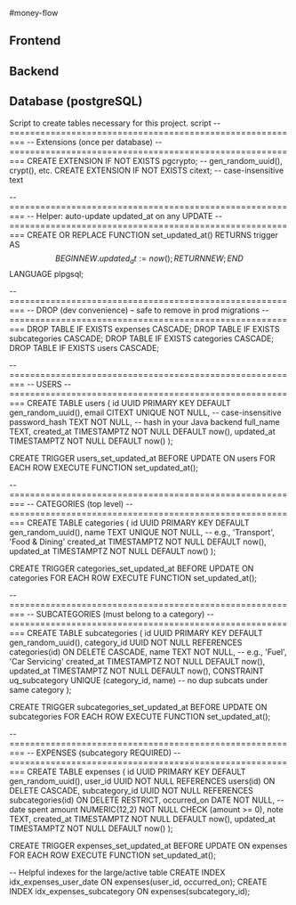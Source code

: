 #money-flow

## Frontend

## Backend

## Database (postgreSQL)
Script to create tables necessary for this project.
script
-- =========================================================
-- Extensions (once per database)
-- =========================================================
CREATE EXTENSION IF NOT EXISTS pgcrypto;  -- gen_random_uuid(), crypt(), etc.
CREATE EXTENSION IF NOT EXISTS citext;    -- case-insensitive text

-- =========================================================
-- Helper: auto-update updated_at on any UPDATE
-- =========================================================
CREATE OR REPLACE FUNCTION set_updated_at()
RETURNS trigger AS $$
BEGIN
  NEW.updated_at := now();
  RETURN NEW;
END
$$ LANGUAGE plpgsql;

-- =========================================================
-- DROP (dev convenience) – safe to remove in prod migrations
-- =========================================================
DROP TABLE IF EXISTS expenses      CASCADE;
DROP TABLE IF EXISTS subcategories CASCADE;
DROP TABLE IF EXISTS categories    CASCADE;
DROP TABLE IF EXISTS users         CASCADE;

-- =========================================================
-- USERS
-- =========================================================
CREATE TABLE users (
  id             UUID PRIMARY KEY DEFAULT gen_random_uuid(),
  email          CITEXT UNIQUE NOT NULL,      -- case-insensitive
  password_hash  TEXT NOT NULL,               -- hash in your Java backend
  full_name      TEXT,
  created_at     TIMESTAMPTZ NOT NULL DEFAULT now(),
  updated_at     TIMESTAMPTZ NOT NULL DEFAULT now()
);

CREATE TRIGGER users_set_updated_at
BEFORE UPDATE ON users
FOR EACH ROW EXECUTE FUNCTION set_updated_at();

-- =========================================================
-- CATEGORIES (top level)
-- =========================================================
CREATE TABLE categories (
  id          UUID PRIMARY KEY DEFAULT gen_random_uuid(),
  name        TEXT UNIQUE NOT NULL,           -- e.g., 'Transport', 'Food & Dining'
  created_at  TIMESTAMPTZ NOT NULL DEFAULT now(),
  updated_at  TIMESTAMPTZ NOT NULL DEFAULT now()
);

CREATE TRIGGER categories_set_updated_at
BEFORE UPDATE ON categories
FOR EACH ROW EXECUTE FUNCTION set_updated_at();

-- =========================================================
-- SUBCATEGORIES (must belong to a category)
-- =========================================================
CREATE TABLE subcategories (
  id           UUID PRIMARY KEY DEFAULT gen_random_uuid(),
  category_id  UUID NOT NULL REFERENCES categories(id) ON DELETE CASCADE,
  name         TEXT NOT NULL,                 -- e.g., 'Fuel', 'Car Servicing'
  created_at   TIMESTAMPTZ NOT NULL DEFAULT now(),
  updated_at   TIMESTAMPTZ NOT NULL DEFAULT now(),
  CONSTRAINT uq_subcategory UNIQUE (category_id, name)  -- no dup subcats under same category
);

CREATE TRIGGER subcategories_set_updated_at
BEFORE UPDATE ON subcategories
FOR EACH ROW EXECUTE FUNCTION set_updated_at();

-- =========================================================
-- EXPENSES (subcategory REQUIRED)
-- =========================================================
CREATE TABLE expenses (
  id             UUID PRIMARY KEY DEFAULT gen_random_uuid(),
  user_id        UUID NOT NULL REFERENCES users(id) ON DELETE CASCADE,
  subcategory_id UUID NOT NULL REFERENCES subcategories(id) ON DELETE RESTRICT,
  occurred_on    DATE NOT NULL,                            -- date spent
  amount         NUMERIC(12,2) NOT NULL CHECK (amount >= 0),
  note           TEXT,
  created_at     TIMESTAMPTZ NOT NULL DEFAULT now(),
  updated_at     TIMESTAMPTZ NOT NULL DEFAULT now()
);

CREATE TRIGGER expenses_set_updated_at
BEFORE UPDATE ON expenses
FOR EACH ROW EXECUTE FUNCTION set_updated_at();

-- Helpful indexes for the large/active table
CREATE INDEX idx_expenses_user_date   ON expenses(user_id, occurred_on);
CREATE INDEX idx_expenses_subcategory ON expenses(subcategory_id);
```
